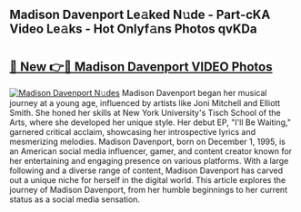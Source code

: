 ## Madison Davenport Le𝚊ked N𝚞de - Part-cKA Video Le𝚊ks - Hot Onlyf𝚊ns Photos qvKDa

# <h2><a href="http://ac48405.deff.icu/?id=Madison+Davenport">🔗 New 👉🔴 Madison Davenport VIDEO Photos</a></h2>

[![Madison Davenport N𝚞des](https://i.imgur.com/rIISA9y.gif)](http://ac48405.deff.icu/?id=Madison+Davenport)
Madison Davenport began her musical journey at a young age, influenced by artists like Joni Mitchell and Elliott Smith. She honed her skills at New York University's Tisch School of the Arts, where she developed her unique style. Her debut EP, "I'll Be Waiting," garnered critical acclaim, showcasing her introspective lyrics and mesmerizing melodies. Madison Davenport, born on December 1, 1995, is an American social media influencer, gamer, and content creator known for her entertaining and engaging presence on various platforms. With a large following and a diverse range of content, Madison Davenport has carved out a unique niche for herself in the digital world. This article explores the journey of Madison Davenport, from her humble beginnings to her current status as a social media sensation.
